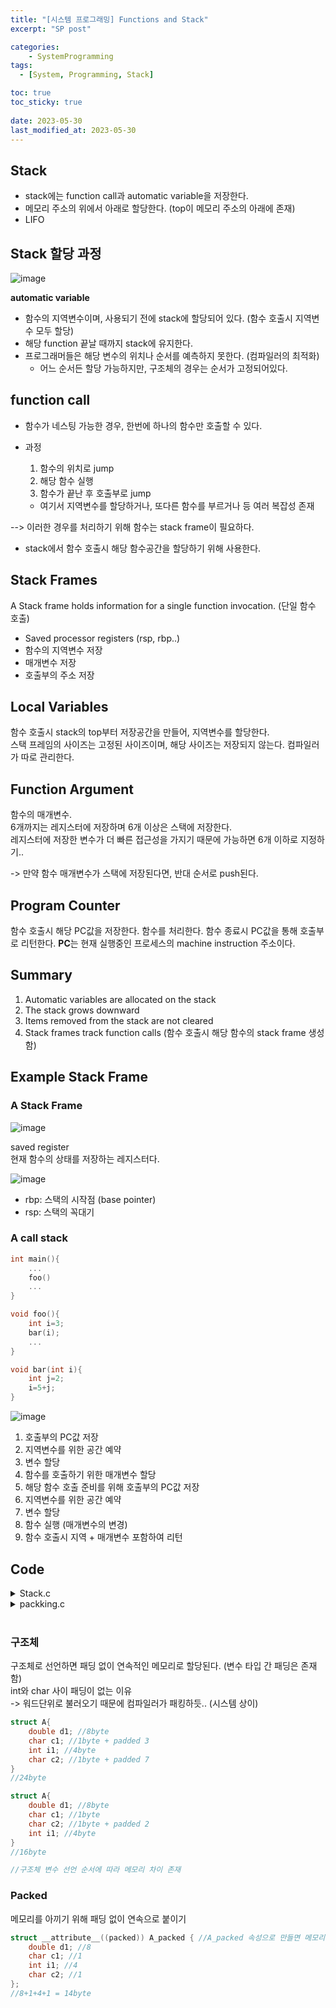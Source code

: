 ```yaml
---
title: "[시스템 프로그래밍] Functions and Stack"
excerpt: "SP post"

categories:
    - SystemProgramming
tags:
  - [System, Programming, Stack]

toc: true
toc_sticky: true
 
date: 2023-05-30
last_modified_at: 2023-05-30
---
```


## Stack
- stack에는 function call과 automatic variable을 저장한다.  
- 메모리 주소의 위에서 아래로 할당한다. (top이 메모리 주소의 아래에 존재)  
- LIFO


## Stack 할당 과정
![image](https://github.com/ssoxong/ssoxong.github.io/assets/112956015/68dcd30f-9c3c-408e-ab64-2c2ebe8a73b6)


**automatic variable**  
- 함수의 지역변수이며, 사용되기 전에 stack에 할당되어 있다. (함수 호출시 지역변수 모두 할당)
- 해당 function 끝날 때까지 stack에 유지한다. 
- 프로그래머들은 해당 변수의 위치나 순서를 예측하지 못한다. (컴파일러의 최적화)
    - 어느 순서든 할당 가능하지만, 구조체의 경우는 순서가 고정되어있다. 

## function call
- 함수가 네스팅 가능한 경우, 한번에 하나의 함수만 호출할 수 있다.

- 과정
    1. 함수의 위치로 jump
    2. 해당 함수 실행
    3. 함수가 끝난 후 호출부로 jump
    - 여기서 지역변수를 할당하거나, 또다른 함수를 부르거나 등 여러 복잡성 존재

--> 이러한 경우를 처리하기 위해 함수는 stack frame이 필요하다.  
- stack에서 함수 호출시 해당 함수공간을 할당하기 위해 사용한다.  

## Stack Frames
A Stack frame holds information for a single function invocation. (단일 함수 호출)
- Saved processor registers (rsp, rbp..)
- 함수의 지역변수 저장
- 매개변수 저장
- 호출부의 주소 저장

## Local Variables
함수 호출시 stack의 top부터 저장공간을 만들어, 지역변수를 할당한다.  
스택 프레임의 사이즈는 고정된 사이즈이며, 해당 사이즈는 저장되지 않는다. 컴파일러가 따로 관리한다. 

## Function Argument
함수의 매개변수.  
6개까지는 레지스터에 저장하며 6개 이상은 스택에 저장한다.   
레지스터에 저장한 변수가 더 빠른 접근성을 가지기 때문에 가능하면 6개 이하로 지정하기..  

-> 만약 함수 매개변수가 스택에 저장된다면, 반대 순서로 push된다. 

## Program Counter
함수 호출시 해당 PC값을 저장한다.
함수를 처리한다.
함수 종료시 PC값을 통해 호출부로 리턴한다. 
**PC**는 현재 실행중인 프로세스의 machine instruction 주소이다. 

## Summary
1. Automatic variables are allocated on the stack
2. The stack grows downward
3. Items removed from the stack are not cleared
4. Stack frames track function calls (함수 호출시 해당 함수의 stack frame 생성함)

## Example Stack Frame
### A Stack Frame
![image](https://github.com/ssoxong/ssoxong.github.io/assets/112956015/4525a18f-6ec7-4fa2-8a66-c48f671887e9)

saved register  
현재 함수의 상태를 저장하는 레지스터다.  

![image](https://github.com/ssoxong/ssoxong.github.io/assets/112956015/b0542f40-4ca4-4794-ad06-361b6fbccec7)


- rbp: 스택의 시작점 (base pointer)
- rsp: 스택의 꼭대기

### A call stack

```c
int main(){
    ...
    foo()
    ...
}

void foo(){
    int i=3;
    bar(i);
    ...
}

void bar(int i){
    int j=2;
    i=5+j;
}
```

![image](https://github.com/ssoxong/ssoxong.github.io/assets/112956015/d1e4c423-5dd3-4c0b-9e67-ddffc860d22c)


1. 호출부의 PC값 저장
2. 지역변수를 위한 공간 예약
3. 변수 할당
4. 함수를 호출하기 위한 매개변수 할당
5. 해당 함수 호출 준비를 위해 호출부의 PC값 저장
6. 지역변수를 위한 공간 예약
7. 변수 할당
8. 함수 실행 (매개변수의 변경)
9. 함수 호출시 지역 + 매개변수 포함하여 리턴

## Code

<details>
<summary>Stack.c</summary>
<div markdown = "1">

<div class = "colorscripter-code" style="color:#f0f0f0;font-family:Consolas, 'Liberation Mono', Menlo, Courier, monospace !important; position:relative !important;overflow:auto"><table class="colorscripter-code-table" style="margin:0;padding:0;border:none;background-color:#272727;border-radius:4px;" cellspacing="0" cellpadding="0"><tr><td style="padding:6px;border-right:2px solid #4f4f4f"><div style="margin:0;padding:0;word-break:normal;text-align:right;color:#aaa;font-family:Consolas, 'Liberation Mono', Menlo, Courier, monospace !important;line-height:130%"><div style="line-height:130%">1</div><div style="line-height:130%">2</div><div style="line-height:130%">3</div><div style="line-height:130%">4</div><div style="line-height:130%">5</div><div style="line-height:130%">6</div><div style="line-height:130%">7</div><div style="line-height:130%">8</div><div style="line-height:130%">9</div><div style="line-height:130%">10</div><div style="line-height:130%">11</div><div style="line-height:130%">12</div><div style="line-height:130%">13</div><div style="line-height:130%">14</div><div style="line-height:130%">15</div><div style="line-height:130%">16</div><div style="line-height:130%">17</div><div style="line-height:130%">18</div><div style="line-height:130%">19</div><div style="line-height:130%">20</div><div style="line-height:130%">21</div><div style="line-height:130%">22</div><div style="line-height:130%">23</div><div style="line-height:130%">24</div><div style="line-height:130%">25</div><div style="line-height:130%">26</div><div style="line-height:130%">27</div><div style="line-height:130%">28</div><div style="line-height:130%">29</div><div style="line-height:130%">30</div><div style="line-height:130%">31</div><div style="line-height:130%">32</div><div style="line-height:130%">33</div><div style="line-height:130%">34</div><div style="line-height:130%">35</div><div style="line-height:130%">36</div><div style="line-height:130%">37</div><div style="line-height:130%">38</div><div style="line-height:130%">39</div><div style="line-height:130%">40</div><div style="line-height:130%">41</div><div style="line-height:130%">42</div><div style="line-height:130%">43</div><div style="line-height:130%">44</div><div style="line-height:130%">45</div><div style="line-height:130%">46</div><div style="line-height:130%">47</div><div style="line-height:130%">48</div><div style="line-height:130%">49</div><div style="line-height:130%">50</div><div style="line-height:130%">51</div><div style="line-height:130%">52</div><div style="line-height:130%">53</div><div style="line-height:130%">54</div><div style="line-height:130%">55</div><div style="line-height:130%">56</div><div style="line-height:130%">57</div><div style="line-height:130%">58</div><div style="line-height:130%">59</div><div style="line-height:130%">60</div><div style="line-height:130%">61</div><div style="line-height:130%">62</div><div style="line-height:130%">63</div><div style="line-height:130%">64</div><div style="line-height:130%">65</div><div style="line-height:130%">66</div><div style="line-height:130%">67</div><div style="line-height:130%">68</div><div style="line-height:130%">69</div><div style="line-height:130%">70</div><div style="line-height:130%">71</div><div style="line-height:130%">72</div><div style="line-height:130%">73</div><div style="line-height:130%">74</div><div style="line-height:130%">75</div><div style="line-height:130%">76</div><div style="line-height:130%">77</div><div style="line-height:130%">78</div><div style="line-height:130%">79</div><div style="line-height:130%">80</div><div style="line-height:130%">81</div><div style="line-height:130%">82</div><div style="line-height:130%">83</div><div style="line-height:130%">84</div><div style="line-height:130%">85</div><div style="line-height:130%">86</div><div style="line-height:130%">87</div><div style="line-height:130%">88</div><div style="line-height:130%">89</div><div style="line-height:130%">90</div><div style="line-height:130%">91</div><div style="line-height:130%">92</div><div style="line-height:130%">93</div><div style="line-height:130%">94</div><div style="line-height:130%">95</div><div style="line-height:130%">96</div><div style="line-height:130%">97</div><div style="line-height:130%">98</div><div style="line-height:130%">99</div><div style="line-height:130%">100</div><div style="line-height:130%">101</div><div style="line-height:130%">102</div><div style="line-height:130%">103</div><div style="line-height:130%">104</div><div style="line-height:130%">105</div><div style="line-height:130%">106</div><div style="line-height:130%">107</div><div style="line-height:130%">108</div><div style="line-height:130%">109</div><div style="line-height:130%">110</div><div style="line-height:130%">111</div><div style="line-height:130%">112</div><div style="line-height:130%">113</div><div style="line-height:130%">114</div><div style="line-height:130%">115</div><div style="line-height:130%">116</div><div style="line-height:130%">117</div><div style="line-height:130%">118</div><div style="line-height:130%">119</div><div style="line-height:130%">120</div><div style="line-height:130%">121</div><div style="line-height:130%">122</div><div style="line-height:130%">123</div><div style="line-height:130%">124</div><div style="line-height:130%">125</div></div></td><td style="padding:6px 0;text-align:left"><div style="margin:0;padding:0;color:#f0f0f0;font-family:Consolas, 'Liberation Mono', Menlo, Courier, monospace !important;line-height:130%"><div style="padding:0 6px; white-space:pre; line-height:130%"><span style="color:#0086b3">#include</span>&nbsp;<span style="color:#aaffaa"></span><span style="color:#ff3399">&lt;</span>stdio.h<span style="color:#aaffaa"></span><span style="color:#ff3399">&gt;</span></div><div style="padding:0 6px; white-space:pre; line-height:130%">&nbsp;</div><div style="padding:0 6px; white-space:pre; line-height:130%"><span style="color:#999999">//&nbsp;size&nbsp;is&nbsp;8,&nbsp;4&nbsp;+&nbsp;1,&nbsp;then&nbsp;round&nbsp;to&nbsp;multiple&nbsp;of&nbsp;4&nbsp;(int's&nbsp;size),</span></div><div style="padding:0 6px; white-space:pre; line-height:130%"><span style="color:#ff3399">struct</span>&nbsp;stu_a&nbsp;{</div><div style="padding:0 6px; white-space:pre; line-height:130%">&nbsp;&nbsp;&nbsp;&nbsp;<span style="color:#4be6fa">int</span>&nbsp;i;&nbsp;<span style="color:#999999">//&nbsp;4&nbsp;bytes</span></div><div style="padding:0 6px; white-space:pre; line-height:130%">&nbsp;&nbsp;&nbsp;&nbsp;<span style="color:#4be6fa">char</span>&nbsp;c;&nbsp;<span style="color:#999999">//&nbsp;1&nbsp;byte</span></div><div style="padding:0 6px; white-space:pre; line-height:130%">&nbsp;&nbsp;&nbsp;&nbsp;<span style="color:#999999">//&nbsp;char&nbsp;pad[3];&nbsp;//&nbsp;3&nbsp;bytes&nbsp;padding</span></div><div style="padding:0 6px; white-space:pre; line-height:130%">};</div><div style="padding:0 6px; white-space:pre; line-height:130%">&nbsp;</div><div style="padding:0 6px; white-space:pre; line-height:130%"><span style="color:#999999">//&nbsp;size&nbsp;is&nbsp;16,&nbsp;8&nbsp;+&nbsp;1,&nbsp;then&nbsp;round&nbsp;to&nbsp;multiple&nbsp;of&nbsp;8&nbsp;(long's&nbsp;size),</span></div><div style="padding:0 6px; white-space:pre; line-height:130%"><span style="color:#ff3399">struct</span>&nbsp;stu_b&nbsp;{</div><div style="padding:0 6px; white-space:pre; line-height:130%">&nbsp;&nbsp;&nbsp;&nbsp;<span style="color:#4be6fa">long</span>&nbsp;l;&nbsp;<span style="color:#999999">//&nbsp;8&nbsp;bytes</span></div><div style="padding:0 6px; white-space:pre; line-height:130%">&nbsp;&nbsp;&nbsp;&nbsp;<span style="color:#4be6fa">char</span>&nbsp;c;&nbsp;<span style="color:#999999">//&nbsp;1&nbsp;byte&nbsp;</span></div><div style="padding:0 6px; white-space:pre; line-height:130%">&nbsp;&nbsp;&nbsp;&nbsp;<span style="color:#999999">//&nbsp;char&nbsp;pad[7];&nbsp;//&nbsp;7&nbsp;bytes&nbsp;padding</span></div><div style="padding:0 6px; white-space:pre; line-height:130%">};</div><div style="padding:0 6px; white-space:pre; line-height:130%">&nbsp;</div><div style="padding:0 6px; white-space:pre; line-height:130%"><span style="color:#999999">//&nbsp;size&nbsp;is&nbsp;24,&nbsp;l&nbsp;need&nbsp;padding&nbsp;by&nbsp;4&nbsp;before&nbsp;it,&nbsp;then&nbsp;round&nbsp;to&nbsp;multiple&nbsp;of&nbsp;8&nbsp;(long's&nbsp;size),</span></div><div style="padding:0 6px; white-space:pre; line-height:130%"><span style="color:#ff3399">struct</span>&nbsp;stu_c&nbsp;{&nbsp;<span style="color:#999999">//가장&nbsp;큰&nbsp;long&nbsp;기준으로&nbsp;allignment&nbsp;(8byte)&nbsp;--&gt;&nbsp;변수&nbsp;선언&nbsp;위치가&nbsp;중요하다다</span></div><div style="padding:0 6px; white-space:pre; line-height:130%">&nbsp;&nbsp;&nbsp;&nbsp;<span style="color:#4be6fa">int</span>&nbsp;i;&nbsp;<span style="color:#999999">//&nbsp;4&nbsp;</span></div><div style="padding:0 6px; white-space:pre; line-height:130%">&nbsp;&nbsp;&nbsp;&nbsp;<span style="color:#999999">//&nbsp;char&nbsp;pad[4];&nbsp;//&nbsp;4&nbsp;bytes&nbsp;padding&nbsp;after&nbsp;int&nbsp;var</span></div><div style="padding:0 6px; white-space:pre; line-height:130%">&nbsp;&nbsp;&nbsp;&nbsp;<span style="color:#4be6fa">long</span>&nbsp;l;&nbsp;<span style="color:#999999">//&nbsp;8</span></div><div style="padding:0 6px; white-space:pre; line-height:130%">&nbsp;&nbsp;&nbsp;&nbsp;<span style="color:#4be6fa">char</span>&nbsp;c;&nbsp;<span style="color:#999999">//&nbsp;1</span></div><div style="padding:0 6px; white-space:pre; line-height:130%">&nbsp;&nbsp;&nbsp;&nbsp;<span style="color:#999999">//&nbsp;char&nbsp;pad[7];&nbsp;//&nbsp;7&nbsp;bytes&nbsp;padding</span></div><div style="padding:0 6px; white-space:pre; line-height:130%">};</div><div style="padding:0 6px; white-space:pre; line-height:130%">&nbsp;</div><div style="padding:0 6px; white-space:pre; line-height:130%"><span style="color:#999999">//&nbsp;size&nbsp;is&nbsp;16,&nbsp;8&nbsp;+&nbsp;4&nbsp;+&nbsp;1,&nbsp;then&nbsp;round&nbsp;to&nbsp;multiple&nbsp;of&nbsp;8&nbsp;(long's&nbsp;size),</span></div><div style="padding:0 6px; white-space:pre; line-height:130%"><span style="color:#ff3399">struct</span>&nbsp;stu_d&nbsp;{</div><div style="padding:0 6px; white-space:pre; line-height:130%">&nbsp;&nbsp;&nbsp;&nbsp;<span style="color:#4be6fa">long</span>&nbsp;l;&nbsp;<span style="color:#999999">//&nbsp;8&nbsp;</span></div><div style="padding:0 6px; white-space:pre; line-height:130%">&nbsp;&nbsp;&nbsp;&nbsp;<span style="color:#4be6fa">int</span>&nbsp;i;&nbsp;<span style="color:#999999">//&nbsp;4</span></div><div style="padding:0 6px; white-space:pre; line-height:130%">&nbsp;&nbsp;&nbsp;&nbsp;<span style="color:#4be6fa">char</span>&nbsp;c;&nbsp;<span style="color:#999999">//&nbsp;1</span></div><div style="padding:0 6px; white-space:pre; line-height:130%">&nbsp;&nbsp;&nbsp;&nbsp;<span style="color:#999999">//&nbsp;char&nbsp;pad[3];</span></div><div style="padding:0 6px; white-space:pre; line-height:130%">};</div><div style="padding:0 6px; white-space:pre; line-height:130%">&nbsp;</div><div style="padding:0 6px; white-space:pre; line-height:130%"><span style="color:#999999">//&nbsp;size&nbsp;is&nbsp;16,&nbsp;8&nbsp;+&nbsp;4&nbsp;+&nbsp;1,&nbsp;then&nbsp;round&nbsp;to&nbsp;multiple&nbsp;of&nbsp;8&nbsp;(double's&nbsp;size),</span></div><div style="padding:0 6px; white-space:pre; line-height:130%"><span style="color:#ff3399">struct</span>&nbsp;stu_e&nbsp;{</div><div style="padding:0 6px; white-space:pre; line-height:130%">&nbsp;&nbsp;&nbsp;&nbsp;<span style="color:#4be6fa">double</span>&nbsp;d;&nbsp;<span style="color:#999999">//&nbsp;8</span></div><div style="padding:0 6px; white-space:pre; line-height:130%">&nbsp;&nbsp;&nbsp;&nbsp;<span style="color:#4be6fa">int</span>&nbsp;i;&nbsp;<span style="color:#999999">//&nbsp;4</span></div><div style="padding:0 6px; white-space:pre; line-height:130%">&nbsp;&nbsp;&nbsp;&nbsp;<span style="color:#4be6fa">char</span>&nbsp;c;&nbsp;<span style="color:#999999">//&nbsp;1</span></div><div style="padding:0 6px; white-space:pre; line-height:130%">&nbsp;&nbsp;&nbsp;&nbsp;<span style="color:#999999">//&nbsp;char&nbsp;pad&nbsp;[3];</span></div><div style="padding:0 6px; white-space:pre; line-height:130%">};</div><div style="padding:0 6px; white-space:pre; line-height:130%">&nbsp;</div><div style="padding:0 6px; white-space:pre; line-height:130%"><span style="color:#999999">//&nbsp;size&nbsp;is&nbsp;24,&nbsp;d&nbsp;need&nbsp;align&nbsp;to&nbsp;8,&nbsp;then&nbsp;round&nbsp;to&nbsp;multiple&nbsp;of&nbsp;8&nbsp;(double's&nbsp;size),</span></div><div style="padding:0 6px; white-space:pre; line-height:130%"><span style="color:#ff3399">struct</span>&nbsp;stu_f&nbsp;{</div><div style="padding:0 6px; white-space:pre; line-height:130%">&nbsp;&nbsp;&nbsp;&nbsp;<span style="color:#4be6fa">int</span>&nbsp;i;&nbsp;<span style="color:#999999">//&nbsp;4</span></div><div style="padding:0 6px; white-space:pre; line-height:130%">&nbsp;&nbsp;&nbsp;&nbsp;<span style="color:#999999">//&nbsp;char&nbsp;pad[4];</span></div><div style="padding:0 6px; white-space:pre; line-height:130%">&nbsp;&nbsp;&nbsp;&nbsp;<span style="color:#4be6fa">double</span>&nbsp;d;&nbsp;<span style="color:#999999">//&nbsp;8</span></div><div style="padding:0 6px; white-space:pre; line-height:130%">&nbsp;&nbsp;&nbsp;&nbsp;<span style="color:#4be6fa">char</span>&nbsp;c;&nbsp;<span style="color:#999999">//&nbsp;1</span></div><div style="padding:0 6px; white-space:pre; line-height:130%">&nbsp;&nbsp;&nbsp;&nbsp;<span style="color:#999999">//&nbsp;char&nbsp;pad[7];</span></div><div style="padding:0 6px; white-space:pre; line-height:130%">};</div><div style="padding:0 6px; white-space:pre; line-height:130%">&nbsp;</div><div style="padding:0 6px; white-space:pre; line-height:130%"><span style="color:#999999">//&nbsp;size&nbsp;is&nbsp;4,</span></div><div style="padding:0 6px; white-space:pre; line-height:130%"><span style="color:#ff3399">struct</span>&nbsp;stu_g&nbsp;{</div><div style="padding:0 6px; white-space:pre; line-height:130%">&nbsp;&nbsp;&nbsp;&nbsp;<span style="color:#4be6fa">int</span>&nbsp;i;&nbsp;<span style="color:#999999">//4</span></div><div style="padding:0 6px; white-space:pre; line-height:130%">};</div><div style="padding:0 6px; white-space:pre; line-height:130%">&nbsp;</div><div style="padding:0 6px; white-space:pre; line-height:130%"><span style="color:#999999">//&nbsp;size&nbsp;is&nbsp;8,</span></div><div style="padding:0 6px; white-space:pre; line-height:130%"><span style="color:#ff3399">struct</span>&nbsp;stu_h&nbsp;{</div><div style="padding:0 6px; white-space:pre; line-height:130%">&nbsp;&nbsp;&nbsp;&nbsp;<span style="color:#4be6fa">long</span>&nbsp;l;&nbsp;<span style="color:#999999">//&nbsp;8</span></div><div style="padding:0 6px; white-space:pre; line-height:130%">};</div><div style="padding:0 6px; white-space:pre; line-height:130%">&nbsp;</div><div style="padding:0 6px; white-space:pre; line-height:130%"><span style="color:#999999">//&nbsp;test&nbsp;-&nbsp;padding&nbsp;within&nbsp;a&nbsp;single&nbsp;struct,&nbsp;실제&nbsp;스택에&nbsp;들어간&nbsp;주소</span></div><div style="padding:0 6px; white-space:pre; line-height:130%"><span style="color:#4be6fa">int</span>&nbsp;test_struct_padding()&nbsp;{</div><div style="padding:0 6px; white-space:pre; line-height:130%">&nbsp;&nbsp;&nbsp;&nbsp;<span style="color:#4be6fa">printf</span>(<span style="color:#ffd500">"구조체&nbsp;size\n"</span>);</div><div style="padding:0 6px; white-space:pre; line-height:130%">&nbsp;&nbsp;&nbsp;&nbsp;<span style="color:#4be6fa">printf</span>(<span style="color:#ffd500">"%s:&nbsp;%ld\n"</span>,&nbsp;<span style="color:#ffd500">"stu_a"</span>,&nbsp;<span style="color:#ff3399">sizeof</span>(<span style="color:#ff3399">struct</span>&nbsp;stu_a));</div><div style="padding:0 6px; white-space:pre; line-height:130%">&nbsp;&nbsp;&nbsp;&nbsp;<span style="color:#4be6fa">printf</span>(<span style="color:#ffd500">"%s:&nbsp;%ld\n"</span>,&nbsp;<span style="color:#ffd500">"stu_b"</span>,&nbsp;<span style="color:#ff3399">sizeof</span>(<span style="color:#ff3399">struct</span>&nbsp;stu_b));</div><div style="padding:0 6px; white-space:pre; line-height:130%">&nbsp;&nbsp;&nbsp;&nbsp;<span style="color:#4be6fa">printf</span>(<span style="color:#ffd500">"%s:&nbsp;%ld\n"</span>,&nbsp;<span style="color:#ffd500">"stu_c"</span>,&nbsp;<span style="color:#ff3399">sizeof</span>(<span style="color:#ff3399">struct</span>&nbsp;stu_c));</div><div style="padding:0 6px; white-space:pre; line-height:130%">&nbsp;&nbsp;&nbsp;&nbsp;<span style="color:#4be6fa">printf</span>(<span style="color:#ffd500">"%s:&nbsp;%ld\n"</span>,&nbsp;<span style="color:#ffd500">"stu_d"</span>,&nbsp;<span style="color:#ff3399">sizeof</span>(<span style="color:#ff3399">struct</span>&nbsp;stu_d));</div><div style="padding:0 6px; white-space:pre; line-height:130%">&nbsp;&nbsp;&nbsp;&nbsp;<span style="color:#4be6fa">printf</span>(<span style="color:#ffd500">"%s:&nbsp;%ld\n"</span>,&nbsp;<span style="color:#ffd500">"stu_e"</span>,&nbsp;<span style="color:#ff3399">sizeof</span>(<span style="color:#ff3399">struct</span>&nbsp;stu_e));</div><div style="padding:0 6px; white-space:pre; line-height:130%">&nbsp;&nbsp;&nbsp;&nbsp;<span style="color:#4be6fa">printf</span>(<span style="color:#ffd500">"%s:&nbsp;%ld\n"</span>,&nbsp;<span style="color:#ffd500">"stu_f"</span>,&nbsp;<span style="color:#ff3399">sizeof</span>(<span style="color:#ff3399">struct</span>&nbsp;stu_f));</div><div style="padding:0 6px; white-space:pre; line-height:130%">&nbsp;</div><div style="padding:0 6px; white-space:pre; line-height:130%">&nbsp;&nbsp;&nbsp;&nbsp;<span style="color:#4be6fa">printf</span>(<span style="color:#ffd500">"%s:&nbsp;%ld\n"</span>,&nbsp;<span style="color:#ffd500">"stu_g"</span>,&nbsp;<span style="color:#ff3399">sizeof</span>(<span style="color:#ff3399">struct</span>&nbsp;stu_g));</div><div style="padding:0 6px; white-space:pre; line-height:130%">&nbsp;&nbsp;&nbsp;&nbsp;<span style="color:#4be6fa">printf</span>(<span style="color:#ffd500">"%s:&nbsp;%ld\n"</span>,&nbsp;<span style="color:#ffd500">"stu_h"</span>,&nbsp;<span style="color:#ff3399">sizeof</span>(<span style="color:#ff3399">struct</span>&nbsp;stu_h));</div><div style="padding:0 6px; white-space:pre; line-height:130%">&nbsp;</div><div style="padding:0 6px; white-space:pre; line-height:130%">&nbsp;&nbsp;&nbsp;&nbsp;<span style="color:#ff3399">return</span>&nbsp;<span style="color:#c10aff">0</span>;</div><div style="padding:0 6px; white-space:pre; line-height:130%">}</div><div style="padding:0 6px; white-space:pre; line-height:130%">&nbsp;</div><div style="padding:0 6px; white-space:pre; line-height:130%"><span style="color:#999999">//&nbsp;test&nbsp;-&nbsp;address&nbsp;of&nbsp;struct,</span></div><div style="padding:0 6px; white-space:pre; line-height:130%">
<span style="color:#4be6fa">int</span>&nbsp;test_struct_address()&nbsp;{</div><div style="padding:0 6px; white-space:pre; line-height:130%">&nbsp;&nbsp;&nbsp;&nbsp;<span style="color:#4be6fa">printf</span>(<span style="color:#ffd500">"\n구조체&nbsp;주소\n"</span>);</div><div style="padding:0 6px; white-space:pre; line-height:130%">&nbsp;&nbsp;&nbsp;&nbsp;<span style="color:#4be6fa">printf</span>(<span style="color:#ffd500">"%s:&nbsp;%ld\n"</span>,&nbsp;<span style="color:#ffd500">"stu_g"</span>,&nbsp;<span style="color:#ff3399">sizeof</span>(<span style="color:#ff3399">struct</span>&nbsp;stu_g));</div><div style="padding:0 6px; white-space:pre; line-height:130%">&nbsp;&nbsp;&nbsp;&nbsp;<span style="color:#4be6fa">printf</span>(<span style="color:#ffd500">"%s:&nbsp;%ld\n"</span>,&nbsp;<span style="color:#ffd500">"stu_h"</span>,&nbsp;<span style="color:#ff3399">sizeof</span>(<span style="color:#ff3399">struct</span>&nbsp;stu_h));</div><div style="padding:0 6px; white-space:pre; line-height:130%">&nbsp;&nbsp;&nbsp;&nbsp;<span style="color:#4be6fa">printf</span>(<span style="color:#ffd500">"%s:&nbsp;%ld\n"</span>,&nbsp;<span style="color:#ffd500">"stu_f"</span>,&nbsp;<span style="color:#ff3399">sizeof</span>(<span style="color:#ff3399">struct</span>&nbsp;stu_f));</div><div style="padding:0 6px; white-space:pre; line-height:130%">&nbsp;</div><div style="padding:0 6px; white-space:pre; line-height:130%">&nbsp;&nbsp;&nbsp;&nbsp;<span style="color:#ff3399">struct</span>&nbsp;stu_g&nbsp;g;</div><div style="padding:0 6px; white-space:pre; line-height:130%">&nbsp;&nbsp;&nbsp;&nbsp;<span style="color:#ff3399">struct</span>&nbsp;stu_h&nbsp;h;</div><div style="padding:0 6px; white-space:pre; line-height:130%">&nbsp;&nbsp;&nbsp;&nbsp;<span style="color:#ff3399">struct</span>&nbsp;stu_f&nbsp;f1;</div><div style="padding:0 6px; white-space:pre; line-height:130%">&nbsp;&nbsp;&nbsp;&nbsp;<span style="color:#ff3399">struct</span>&nbsp;stu_f&nbsp;f2;</div><div style="padding:0 6px; white-space:pre; line-height:130%">&nbsp;&nbsp;&nbsp;&nbsp;<span style="color:#4be6fa">int</span>&nbsp;x&nbsp;<span style="color:#aaffaa"></span><span style="color:#ff3399">=</span>&nbsp;<span style="color:#c10aff">1</span>;</div><div style="padding:0 6px; white-space:pre; line-height:130%">&nbsp;&nbsp;&nbsp;&nbsp;<span style="color:#4be6fa">long</span>&nbsp;y&nbsp;<span style="color:#aaffaa"></span><span style="color:#ff3399">=</span>&nbsp;<span style="color:#c10aff">1</span>;</div><div style="padding:0 6px; white-space:pre; line-height:130%">&nbsp;</div><div style="padding:0 6px; white-space:pre; line-height:130%">&nbsp;&nbsp;&nbsp;&nbsp;<span style="color:#4be6fa">printf</span>(<span style="color:#ffd500">"address&nbsp;of&nbsp;%s:&nbsp;%p\n"</span>,&nbsp;<span style="color:#ffd500">"g"</span>,&nbsp;<span style="color:#aaffaa"></span><span style="color:#ff3399">&amp;</span>g);</div><div style="padding:0 6px; white-space:pre; line-height:130%">&nbsp;&nbsp;&nbsp;&nbsp;<span style="color:#4be6fa">printf</span>(<span style="color:#ffd500">"address&nbsp;of&nbsp;%s:&nbsp;%p\n"</span>,&nbsp;<span style="color:#ffd500">"h"</span>,&nbsp;<span style="color:#aaffaa"></span><span style="color:#ff3399">&amp;</span>h);</div><div style="padding:0 6px; white-space:pre; line-height:130%">&nbsp;&nbsp;&nbsp;&nbsp;<span style="color:#4be6fa">printf</span>(<span style="color:#ffd500">"address&nbsp;of&nbsp;%s:&nbsp;%p\n"</span>,&nbsp;<span style="color:#ffd500">"f1"</span>,&nbsp;<span style="color:#aaffaa"></span><span style="color:#ff3399">&amp;</span>f1);</div><div style="padding:0 6px; white-space:pre; line-height:130%">&nbsp;&nbsp;&nbsp;&nbsp;<span style="color:#4be6fa">printf</span>(<span style="color:#ffd500">"address&nbsp;of&nbsp;%s:&nbsp;%p\n"</span>,&nbsp;<span style="color:#ffd500">"f2"</span>,&nbsp;<span style="color:#aaffaa"></span><span style="color:#ff3399">&amp;</span>f2);</div><div style="padding:0 6px; white-space:pre; line-height:130%">&nbsp;&nbsp;&nbsp;&nbsp;<span style="color:#4be6fa">printf</span>(<span style="color:#ffd500">"address&nbsp;of&nbsp;%s:&nbsp;%p\n"</span>,&nbsp;<span style="color:#ffd500">"x"</span>,&nbsp;<span style="color:#aaffaa"></span><span style="color:#ff3399">&amp;</span>x);</div><div style="padding:0 6px; white-space:pre; line-height:130%">&nbsp;&nbsp;&nbsp;&nbsp;<span style="color:#4be6fa">printf</span>(<span style="color:#ffd500">"address&nbsp;of&nbsp;%s:&nbsp;%p\n"</span>,&nbsp;<span style="color:#ffd500">"y"</span>,&nbsp;<span style="color:#aaffaa"></span><span style="color:#ff3399">&amp;</span>y);</div><div style="padding:0 6px; white-space:pre; line-height:130%">&nbsp;</div><div style="padding:0 6px; white-space:pre; line-height:130%">&nbsp;&nbsp;&nbsp;&nbsp;<span style="color:#999999">//&nbsp;g&nbsp;is&nbsp;only&nbsp;4&nbsp;bytes&nbsp;itself,&nbsp;but&nbsp;distance&nbsp;to&nbsp;next&nbsp;struct&nbsp;is&nbsp;16&nbsp;bytes(on&nbsp;64&nbsp;bit&nbsp;system)&nbsp;or&nbsp;8&nbsp;bytes(on&nbsp;32&nbsp;bit&nbsp;system),</span></div><div style="padding:0 6px; white-space:pre; line-height:130%">&nbsp;&nbsp;&nbsp;&nbsp;<span style="color:#4be6fa">printf</span>(<span style="color:#ffd500">"space&nbsp;between&nbsp;%s&nbsp;and&nbsp;%s:&nbsp;%ld\n"</span>,&nbsp;<span style="color:#ffd500">"g"</span>,&nbsp;<span style="color:#ffd500">"h"</span>,&nbsp;(<span style="color:#4be6fa">long</span>)(<span style="color:#aaffaa"></span><span style="color:#ff3399">&amp;</span>h)&nbsp;<span style="color:#aaffaa"></span><span style="color:#ff3399">-</span>&nbsp;(<span style="color:#4be6fa">long</span>)(<span style="color:#aaffaa"></span><span style="color:#ff3399">&amp;</span>g));</div><div style="padding:0 6px; white-space:pre; line-height:130%">&nbsp;</div><div style="padding:0 6px; white-space:pre; line-height:130%">&nbsp;&nbsp;&nbsp;&nbsp;<span style="color:#999999">//&nbsp;h&nbsp;is&nbsp;only&nbsp;8&nbsp;bytes&nbsp;itself,&nbsp;but&nbsp;distance&nbsp;to&nbsp;next&nbsp;struct&nbsp;is&nbsp;16&nbsp;bytes(on&nbsp;64&nbsp;bit&nbsp;system)&nbsp;or&nbsp;8&nbsp;bytes(on&nbsp;32&nbsp;bit&nbsp;system),</span></div><div style="padding:0 6px; white-space:pre; line-height:130%">&nbsp;&nbsp;&nbsp;&nbsp;<span style="color:#4be6fa">printf</span>(<span style="color:#ffd500">"space&nbsp;between&nbsp;%s&nbsp;and&nbsp;%s:&nbsp;%ld\n"</span>,&nbsp;<span style="color:#ffd500">"h"</span>,&nbsp;<span style="color:#ffd500">"f1"</span>,&nbsp;(<span style="color:#4be6fa">long</span>)(<span style="color:#aaffaa"></span><span style="color:#ff3399">&amp;</span>f1)&nbsp;<span style="color:#aaffaa"></span><span style="color:#ff3399">-</span>&nbsp;(<span style="color:#4be6fa">long</span>)(<span style="color:#aaffaa"></span><span style="color:#ff3399">&amp;</span>h));</div><div style="padding:0 6px; white-space:pre; line-height:130%">&nbsp;</div><div style="padding:0 6px; white-space:pre; line-height:130%">&nbsp;&nbsp;&nbsp;&nbsp;<span style="color:#999999">//&nbsp;f1&nbsp;is&nbsp;only&nbsp;24&nbsp;bytes&nbsp;itself,&nbsp;but&nbsp;distance&nbsp;to&nbsp;next&nbsp;struct&nbsp;is&nbsp;32&nbsp;bytes(on&nbsp;64&nbsp;bit&nbsp;system)&nbsp;or&nbsp;24&nbsp;bytes(on&nbsp;32&nbsp;bit&nbsp;system),</span></div><div style="padding:0 6px; white-space:pre; line-height:130%">&nbsp;&nbsp;&nbsp;&nbsp;<span style="color:#4be6fa">printf</span>(<span style="color:#ffd500">"space&nbsp;between&nbsp;%s&nbsp;and&nbsp;%s:&nbsp;%ld\n"</span>,&nbsp;<span style="color:#ffd500">"f1"</span>,&nbsp;<span style="color:#ffd500">"f2"</span>,&nbsp;(<span style="color:#4be6fa">long</span>)(<span style="color:#aaffaa"></span><span style="color:#ff3399">&amp;</span>f2)&nbsp;<span style="color:#aaffaa"></span><span style="color:#ff3399">-</span>&nbsp;(<span style="color:#4be6fa">long</span>)(<span style="color:#aaffaa"></span><span style="color:#ff3399">&amp;</span>f1));</div><div style="padding:0 6px; white-space:pre; line-height:130%">&nbsp;</div><div style="padding:0 6px; white-space:pre; line-height:130%">&nbsp;&nbsp;&nbsp;&nbsp;<span style="color:#999999">//&nbsp;x&nbsp;is&nbsp;not&nbsp;a&nbsp;struct,&nbsp;and&nbsp;it&nbsp;reuse&nbsp;those&nbsp;empty&nbsp;space&nbsp;between&nbsp;structs,&nbsp;which&nbsp;exists&nbsp;due&nbsp;to&nbsp;padding,&nbsp;e.g&nbsp;between&nbsp;g&nbsp;&amp;&nbsp;h,</span></div><div style="padding:0 6px; white-space:pre; line-height:130%">&nbsp;&nbsp;&nbsp;&nbsp;<span style="color:#4be6fa">printf</span>(<span style="color:#ffd500">"space&nbsp;between&nbsp;%s&nbsp;and&nbsp;%s:&nbsp;%ld\n"</span>,&nbsp;<span style="color:#ffd500">"x"</span>,&nbsp;<span style="color:#ffd500">"f2"</span>,&nbsp;(<span style="color:#4be6fa">long</span>)(<span style="color:#aaffaa"></span><span style="color:#ff3399">&amp;</span>x)&nbsp;<span style="color:#aaffaa"></span><span style="color:#ff3399">-</span>&nbsp;(<span style="color:#4be6fa">long</span>)(<span style="color:#aaffaa"></span><span style="color:#ff3399">&amp;</span>f2));</div><div style="padding:0 6px; white-space:pre; line-height:130%">&nbsp;&nbsp;&nbsp;&nbsp;<span style="color:#4be6fa">printf</span>(<span style="color:#ffd500">"space&nbsp;between&nbsp;%s&nbsp;and&nbsp;%s:&nbsp;%ld\n"</span>,&nbsp;<span style="color:#ffd500">"g"</span>,&nbsp;<span style="color:#ffd500">"x"</span>,&nbsp;(<span style="color:#4be6fa">long</span>)(<span style="color:#aaffaa"></span><span style="color:#ff3399">&amp;</span>x)&nbsp;<span style="color:#aaffaa"></span><span style="color:#ff3399">-</span>&nbsp;(<span style="color:#4be6fa">long</span>)(<span style="color:#aaffaa"></span><span style="color:#ff3399">&amp;</span>g));</div><div style="padding:0 6px; white-space:pre; line-height:130%">&nbsp;</div><div style="padding:0 6px; white-space:pre; line-height:130%">&nbsp;&nbsp;&nbsp;&nbsp;<span style="color:#999999">//&nbsp;y&nbsp;is&nbsp;not&nbsp;a&nbsp;struct,&nbsp;and&nbsp;it&nbsp;reuse&nbsp;those&nbsp;empty&nbsp;space&nbsp;between&nbsp;structs,&nbsp;which&nbsp;exists&nbsp;due&nbsp;to&nbsp;padding,&nbsp;e.g&nbsp;between&nbsp;h&nbsp;&amp;&nbsp;f1,</span></div><div style="padding:0 6px; white-space:pre; line-height:130%">&nbsp;&nbsp;&nbsp;&nbsp;<span style="color:#4be6fa">printf</span>(<span style="color:#ffd500">"space&nbsp;between&nbsp;%s&nbsp;and&nbsp;%s:&nbsp;%ld\n"</span>,&nbsp;<span style="color:#ffd500">"x"</span>,&nbsp;<span style="color:#ffd500">"y"</span>,&nbsp;(<span style="color:#4be6fa">long</span>)(<span style="color:#aaffaa"></span><span style="color:#ff3399">&amp;</span>y)&nbsp;<span style="color:#aaffaa"></span><span style="color:#ff3399">-</span>&nbsp;(<span style="color:#4be6fa">long</span>)(<span style="color:#aaffaa"></span><span style="color:#ff3399">&amp;</span>x));</div><div style="padding:0 6px; white-space:pre; line-height:130%">&nbsp;&nbsp;&nbsp;&nbsp;<span style="color:#4be6fa">printf</span>(<span style="color:#ffd500">"space&nbsp;between&nbsp;%s&nbsp;and&nbsp;%s:&nbsp;%ld\n"</span>,&nbsp;<span style="color:#ffd500">"h"</span>,&nbsp;<span style="color:#ffd500">"y"</span>,&nbsp;(<span style="color:#4be6fa">long</span>)(<span style="color:#aaffaa"></span><span style="color:#ff3399">&amp;</span>y)&nbsp;<span style="color:#aaffaa"></span><span style="color:#ff3399">-</span>&nbsp;(<span style="color:#4be6fa">long</span>)(<span style="color:#aaffaa"></span><span style="color:#ff3399">&amp;</span>h));</div><div style="padding:0 6px; white-space:pre; line-height:130%">&nbsp;</div><div style="padding:0 6px; white-space:pre; line-height:130%">&nbsp;&nbsp;&nbsp;&nbsp;<span style="color:#ff3399">return</span>&nbsp;<span style="color:#c10aff">0</span>;</div><div style="padding:0 6px; white-space:pre; line-height:130%">}</div><div style="padding:0 6px; white-space:pre; line-height:130%">&nbsp;</div><div style="padding:0 6px; white-space:pre; line-height:130%"><span style="color:#4be6fa">int</span>&nbsp;main(<span style="color:#4be6fa">int</span>&nbsp;argc,&nbsp;<span style="color:#4be6fa">char</span>&nbsp;<span style="color:#aaffaa"></span><span style="color:#ff3399">*</span>&nbsp;argv[])&nbsp;{</div><div style="padding:0 6px; white-space:pre; line-height:130%">&nbsp;&nbsp;&nbsp;&nbsp;test_struct_padding();</div><div style="padding:0 6px; white-space:pre; line-height:130%">&nbsp;&nbsp;&nbsp;&nbsp;test_struct_address();</div><div style="padding:0 6px; white-space:pre; line-height:130%">&nbsp;</div><div style="padding:0 6px; white-space:pre; line-height:130%">&nbsp;&nbsp;&nbsp;&nbsp;<span style="color:#ff3399">return</span>&nbsp;<span style="color:#c10aff">0</span>;</div><div style="padding:0 6px; white-space:pre; line-height:130%">}</div><div style="padding:0 6px; white-space:pre; line-height:130%">&nbsp;</div><div style="padding:0 6px; white-space:pre; line-height:130%">&nbsp;</div></div><div style="text-align:right;margin-top:-13px;margin-right:5px;font-size:9px;font-style:italic"><a href="http://colorscripter.com/info#e" target="_blank" style="color:#4f4f4ftext-decoration:none">Colored by Color Scripter</a></div></td><td style="vertical-align:bottom;padding:0 2px 4px 0"><a href="http://colorscripter.com/info#e" target="_blank" style="text-decoration:none;color:white"><span style="font-size:9px;word-break:normal;background-color:#4f4f4f;color:white;border-radius:10px;padding:1px">cs</span></a></td></tr></table></div>

![image](https://github.com/ssoxong/ssoxong.github.io/assets/112956015/4b8bbdfd-5323-4d75-a75b-5fca11255c83)


</div>
</details>

<details>
<summary>packking.c</summary>
<div markdown="1">

<div class="colorscripter-code" style="color:#f0f0f0;font-family:Consolas, 'Liberation Mono', Menlo, Courier, monospace !important; position:relative !important;overflow:auto"><table class="colorscripter-code-table" style="margin:0;padding:0;border:none;background-color:#272727;border-radius:4px;" cellspacing="0" cellpadding="0"><tr><td style="padding:6px;border-right:2px solid #4f4f4f"><div style="margin:0;padding:0;word-break:normal;text-align:right;color:#aaa;font-family:Consolas, 'Liberation Mono', Menlo, Courier, monospace !important;line-height:130%"><div style="line-height:130%">1</div><div style="line-height:130%">2</div><div style="line-height:130%">3</div><div style="line-height:130%">4</div><div style="line-height:130%">5</div><div style="line-height:130%">6</div><div style="line-height:130%">7</div><div style="line-height:130%">8</div><div style="line-height:130%">9</div><div style="line-height:130%">10</div><div style="line-height:130%">11</div><div style="line-height:130%">12</div><div style="line-height:130%">13</div><div style="line-height:130%">14</div><div style="line-height:130%">15</div><div style="line-height:130%">16</div><div style="line-height:130%">17</div><div style="line-height:130%">18</div><div style="line-height:130%">19</div><div style="line-height:130%">20</div><div style="line-height:130%">21</div><div style="line-height:130%">22</div><div style="line-height:130%">23</div><div style="line-height:130%">24</div><div style="line-height:130%">25</div><div style="line-height:130%">26</div><div style="line-height:130%">27</div><div style="line-height:130%">28</div><div style="line-height:130%">29</div><div style="line-height:130%">30</div><div style="line-height:130%">31</div><div style="line-height:130%">32</div><div style="line-height:130%">33</div><div style="line-height:130%">34</div><div style="line-height:130%">35</div><div style="line-height:130%">36</div><div style="line-height:130%">37</div><div style="line-height:130%">38</div><div style="line-height:130%">39</div><div style="line-height:130%">40</div><div style="line-height:130%">41</div><div style="line-height:130%">42</div><div style="line-height:130%">43</div><div style="line-height:130%">44</div><div style="line-height:130%">45</div><div style="line-height:130%">46</div><div style="line-height:130%">47</div><div style="line-height:130%">48</div><div style="line-height:130%">49</div><div style="line-height:130%">50</div></div></td><td style="padding:6px 0;text-align:left"><div style="margin:0;padding:0;color:#f0f0f0;font-family:Consolas, 'Liberation Mono', Menlo, Courier, monospace !important;line-height:130%"><div style="padding:0 6px; white-space:pre; line-height:130%"><span style="color:#0086b3">#include</span>&nbsp;<span style="color:#aaffaa"></span><span style="color:#ff3399">&lt;</span>stdio.h<span style="color:#aaffaa"></span><span style="color:#ff3399">&gt;</span></div><div style="padding:0 6px; white-space:pre; line-height:130%"><span style="color:#999999">//#pragma&nbsp;pack(1)</span></div><div style="padding:0 6px; white-space:pre; line-height:130%">&nbsp;</div><div style="padding:0 6px; white-space:pre; line-height:130%"><span style="color:#ff3399">struct</span>&nbsp;A&nbsp;{&nbsp;<span style="color:#999999">//8byte&nbsp;맞춤</span></div><div style="padding:0 6px; white-space:pre; line-height:130%">&nbsp;&nbsp;&nbsp;&nbsp;<span style="color:#4be6fa">double</span>&nbsp;d1;&nbsp;</div><div style="padding:0 6px; white-space:pre; line-height:130%">&nbsp;&nbsp;&nbsp;&nbsp;<span style="color:#4be6fa">char</span>&nbsp;c1;&nbsp;<span style="color:#999999">//1,&nbsp;pad&nbsp;3&nbsp;//pad&nbsp;7</span></div><div style="padding:0 6px; white-space:pre; line-height:130%">&nbsp;&nbsp;&nbsp;&nbsp;<span style="color:#4be6fa">int</span>&nbsp;i1;<span style="color:#999999">//&nbsp;4&nbsp;//pad&nbsp;4&nbsp;--&gt;&nbsp;도&nbsp;가능하나&nbsp;컴파일러는&nbsp;c1,&nbsp;i1패킹한듯&nbsp;/&nbsp;워드단위로&nbsp;불러오니까&nbsp;..</span></div><div style="padding:0 6px; white-space:pre; line-height:130%">&nbsp;&nbsp;&nbsp;&nbsp;<span style="color:#4be6fa">char</span>&nbsp;c2;<span style="color:#999999">//1,&nbsp;pad&nbsp;7</span></div><div style="padding:0 6px; white-space:pre; line-height:130%">&nbsp;</div><div style="padding:0 6px; white-space:pre; line-height:130%">&nbsp;&nbsp;&nbsp;&nbsp;<span style="color:#999999">//&nbsp;double,&nbsp;char,&nbsp;char,&nbsp;int&nbsp;순서로&nbsp;선언하면&nbsp;16byte.&nbsp;char+char+2+int&nbsp;=&gt;&nbsp;8</span></div><div style="padding:0 6px; white-space:pre; line-height:130%">};</div><div style="padding:0 6px; white-space:pre; line-height:130%">&nbsp;</div><div style="padding:0 6px; white-space:pre; line-height:130%">&nbsp;</div><div style="padding:0 6px; white-space:pre; line-height:130%"><span style="color:#ff3399">struct</span>&nbsp;__attribute__((packed))&nbsp;A_packed&nbsp;{&nbsp;<span style="color:#999999">//A_packed&nbsp;속성으로&nbsp;만들면&nbsp;메모리&nbsp;아끼기</span></div><div style="padding:0 6px; white-space:pre; line-height:130%">&nbsp;&nbsp;&nbsp;&nbsp;<span style="color:#4be6fa">double</span>&nbsp;d1;&nbsp;&nbsp;</div><div style="padding:0 6px; white-space:pre; line-height:130%">&nbsp;&nbsp;&nbsp;&nbsp;<span style="color:#4be6fa">char</span>&nbsp;c1;&nbsp;&nbsp;&nbsp;&nbsp;</div><div style="padding:0 6px; white-space:pre; line-height:130%">&nbsp;&nbsp;&nbsp;&nbsp;<span style="color:#4be6fa">int</span>&nbsp;i1;</div><div style="padding:0 6px; white-space:pre; line-height:130%">&nbsp;&nbsp;&nbsp;&nbsp;<span style="color:#4be6fa">char</span>&nbsp;c2;</div><div style="padding:0 6px; white-space:pre; line-height:130%">};</div><div style="padding:0 6px; white-space:pre; line-height:130%">&nbsp;</div><div style="padding:0 6px; white-space:pre; line-height:130%"><span style="color:#4be6fa">int</span>&nbsp;main()</div><div style="padding:0 6px; white-space:pre; line-height:130%">{</div><div style="padding:0 6px; white-space:pre; line-height:130%">&nbsp;&nbsp;&nbsp;&nbsp;<span style="color:#ff3399">struct</span>&nbsp;A&nbsp;a;</div><div style="padding:0 6px; white-space:pre; line-height:130%">&nbsp;&nbsp;&nbsp;&nbsp;<span style="color:#ff3399">struct</span>&nbsp;A_packed&nbsp;a_p[<span style="color:#c10aff">1</span>];</div><div style="padding:0 6px; white-space:pre; line-height:130%">&nbsp;&nbsp;&nbsp;&nbsp;<span style="color:#999999">//struct&nbsp;A_packed&nbsp;a_p[2];&nbsp;//두개가&nbsp;완전히&nbsp;붙어있음(packing)&nbsp;-&nbsp;c&nbsp;compiler&nbsp;default&nbsp;=&nbsp;nonpacking</span></div><div style="padding:0 6px; white-space:pre; line-height:130%">&nbsp;&nbsp;&nbsp;&nbsp;</div><div style="padding:0 6px; white-space:pre; line-height:130%">&nbsp;&nbsp;&nbsp;&nbsp;</div><div style="padding:0 6px; white-space:pre; line-height:130%">&nbsp;&nbsp;&nbsp;&nbsp;<span style="color:#4be6fa">printf</span>(<span style="color:#ffd500">"sizeof&nbsp;A&nbsp;=&nbsp;%ld\n"</span>,&nbsp;<span style="color:#ff3399">sizeof</span>(a));</div><div style="padding:0 6px; white-space:pre; line-height:130%">&nbsp;&nbsp;&nbsp;&nbsp;<span style="color:#4be6fa">printf</span>(<span style="color:#ffd500">"address&nbsp;of&nbsp;a.d1&nbsp;=&nbsp;%08x\n"</span>,&nbsp;<span style="color:#aaffaa"></span><span style="color:#ff3399">&amp;</span>a.d1);</div><div style="padding:0 6px; white-space:pre; line-height:130%">&nbsp;&nbsp;&nbsp;&nbsp;<span style="color:#4be6fa">printf</span>(<span style="color:#ffd500">"address&nbsp;of&nbsp;a.c1&nbsp;=&nbsp;%08x\n"</span>,&nbsp;<span style="color:#aaffaa"></span><span style="color:#ff3399">&amp;</span>a.c1);</div><div style="padding:0 6px; white-space:pre; line-height:130%">&nbsp;&nbsp;&nbsp;&nbsp;<span style="color:#4be6fa">printf</span>(<span style="color:#ffd500">"address&nbsp;of&nbsp;a.i1&nbsp;=&nbsp;%08x\n"</span>,&nbsp;<span style="color:#aaffaa"></span><span style="color:#ff3399">&amp;</span>a.i1);</div><div style="padding:0 6px; white-space:pre; line-height:130%">&nbsp;&nbsp;&nbsp;&nbsp;<span style="color:#4be6fa">printf</span>(<span style="color:#ffd500">"address&nbsp;of&nbsp;a.c2&nbsp;=&nbsp;%08x\n"</span>,&nbsp;<span style="color:#aaffaa"></span><span style="color:#ff3399">&amp;</span>a.c2);</div><div style="padding:0 6px; white-space:pre; line-height:130%">&nbsp;&nbsp;&nbsp;&nbsp;</div><div style="padding:0 6px; white-space:pre; line-height:130%">&nbsp;&nbsp;&nbsp;&nbsp;<span style="color:#4be6fa">printf</span>(<span style="color:#ffd500">"sizeof&nbsp;A_packed&nbsp;=&nbsp;%ld\n"</span>,&nbsp;<span style="color:#ff3399">sizeof</span>(a_p));</div><div style="padding:0 6px; white-space:pre; line-height:130%">&nbsp;</div><div style="padding:0 6px; white-space:pre; line-height:130%">&nbsp;&nbsp;&nbsp;&nbsp;<span style="color:#4be6fa">printf</span>(<span style="color:#ffd500">"address&nbsp;of&nbsp;a_p[0].d1&nbsp;=&nbsp;%08x\n"</span>,&nbsp;<span style="color:#aaffaa"></span><span style="color:#ff3399">&amp;</span>(a_p[<span style="color:#c10aff">0</span>].d1));</div><div style="padding:0 6px; white-space:pre; line-height:130%">&nbsp;&nbsp;&nbsp;&nbsp;<span style="color:#4be6fa">printf</span>(<span style="color:#ffd500">"address&nbsp;of&nbsp;a_p[0].c1&nbsp;=&nbsp;%08x\n"</span>,&nbsp;<span style="color:#aaffaa"></span><span style="color:#ff3399">&amp;</span>(a_p[<span style="color:#c10aff">0</span>].c1));</div><div style="padding:0 6px; white-space:pre; line-height:130%">&nbsp;&nbsp;&nbsp;&nbsp;<span style="color:#4be6fa">printf</span>(<span style="color:#ffd500">"address&nbsp;of&nbsp;a_p[0].i1&nbsp;=&nbsp;%08x\n"</span>,&nbsp;<span style="color:#aaffaa"></span><span style="color:#ff3399">&amp;</span>(a_p[<span style="color:#c10aff">0</span>].i1));</div><div style="padding:0 6px; white-space:pre; line-height:130%">&nbsp;&nbsp;&nbsp;&nbsp;<span style="color:#4be6fa">printf</span>(<span style="color:#ffd500">"address&nbsp;of&nbsp;a_p[0].c2&nbsp;=&nbsp;%08x\n"</span>,&nbsp;<span style="color:#aaffaa"></span><span style="color:#ff3399">&amp;</span>(a_p[<span style="color:#c10aff">0</span>].c2));</div><div style="padding:0 6px; white-space:pre; line-height:130%">&nbsp;</div><div style="padding:0 6px; white-space:pre; line-height:130%">&nbsp;&nbsp;&nbsp;&nbsp;<span style="color:#4be6fa">printf</span>(<span style="color:#ffd500">"address&nbsp;of&nbsp;a_p[1].d1&nbsp;=&nbsp;%08x\n"</span>,&nbsp;<span style="color:#aaffaa"></span><span style="color:#ff3399">&amp;</span>(a_p[<span style="color:#c10aff">1</span>].d1));</div><div style="padding:0 6px; white-space:pre; line-height:130%">&nbsp;&nbsp;&nbsp;&nbsp;<span style="color:#4be6fa">printf</span>(<span style="color:#ffd500">"address&nbsp;of&nbsp;a_p[1].c1&nbsp;=&nbsp;%08x\n"</span>,&nbsp;<span style="color:#aaffaa"></span><span style="color:#ff3399">&amp;</span>(a_p[<span style="color:#c10aff">1</span>].c1));</div><div style="padding:0 6px; white-space:pre; line-height:130%">&nbsp;&nbsp;&nbsp;&nbsp;<span style="color:#4be6fa">printf</span>(<span style="color:#ffd500">"address&nbsp;of&nbsp;a_p[1].i1&nbsp;=&nbsp;%08x\n"</span>,&nbsp;<span style="color:#aaffaa"></span><span style="color:#ff3399">&amp;</span>(a_p[<span style="color:#c10aff">1</span>].i1));</div><div style="padding:0 6px; white-space:pre; line-height:130%">&nbsp;&nbsp;&nbsp;&nbsp;<span style="color:#4be6fa">printf</span>(<span style="color:#ffd500">"address&nbsp;of&nbsp;a_p[1].c2&nbsp;=&nbsp;%08x\n"</span>,&nbsp;<span style="color:#aaffaa"></span><span style="color:#ff3399">&amp;</span>(a_p[<span style="color:#c10aff">1</span>].c2));</div><div style="padding:0 6px; white-space:pre; line-height:130%">&nbsp;</div><div style="padding:0 6px; white-space:pre; line-height:130%">&nbsp;&nbsp;&nbsp;&nbsp;<span style="color:#ff3399">return</span>&nbsp;<span style="color:#c10aff">0</span>;</div><div style="padding:0 6px; white-space:pre; line-height:130%">}</div><div style="padding:0 6px; white-space:pre; line-height:130%">&nbsp;</div><div style="padding:0 6px; white-space:pre; line-height:130%">&nbsp;</div><div style="padding:0 6px; white-space:pre; line-height:130%">&nbsp;</div></div><div style="text-align:right;margin-top:-13px;margin-right:5px;font-size:9px;font-style:italic"><a href="http://colorscripter.com/info#e" target="_blank" style="color:#4f4f4ftext-decoration:none">Colored by Color Scripter</a></div></td><td style="vertical-align:bottom;padding:0 2px 4px 0"><a href="http://colorscripter.com/info#e" target="_blank" style="text-decoration:none;color:white"><span style="font-size:9px;word-break:normal;background-color:#4f4f4f;color:white;border-radius:10px;padding:1px">cs</span></a></td></tr></table></div>

![image](https://github.com/ssoxong/ssoxong.github.io/assets/112956015/5f0c8cd9-0d9a-402f-91f1-e2eb2af794dc)

</dib>
</details>

<br>

### 구조체

구조체로 선언하면 패딩 없이 연속적인 메모리로 할당된다. (변수 타입 간 패딩은 존재함)  
int와 char 사이 패딩이 없는 이유   
-> 워드단위로 불러오기 때문에 컴파일러가 패킹하듯.. (시스템 상이)

```c
struct A{
    double d1; //8byte
    char c1; //1byte + padded 3
    int i1; //4byte
    char c2; //1byte + padded 7
}
//24byte

struct A{
    double d1; //8byte
    char c1; //1byte
    char c2; //1byte + padded 2
    int i1; //4byte
}
//16byte

//구조체 변수 선언 순서에 따라 메모리 차이 존재
```

### Packed
메모리를 아끼기 위해 패딩 없이 연속으로 붙이기

```c
struct __attribute__((packed)) A_packed { //A_packed 속성으로 만들면 메모리 아끼기
    double d1; //8
    char c1; //1
    int i1; //4
    char c2; //1
};
//8+1+4+1 = 14byte
```
